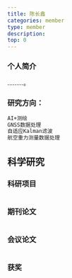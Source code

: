 ```yaml
---
title: 陈长鑫
categories: member
type: member
description: 
top: 0
---
```



### 个人简介

.........。

### 研究方向：
``` bash
AI+测绘
GNSS数据处理
自适应Kalman滤波
航空重力测量数据处理
```

## 科学研究

### 科研项目

``` bash

```




### 期刊论文

``` bash

```


### 会议论文

``` bash

```

### 获奖

``` bash

```

